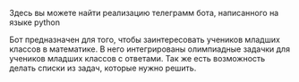 Здесь вы можете найти реализацию телеграмм бота, написанного на языке python
 
Бот предназначен для того, чтобы заинтересовать учеников младших классов в математике. В него интегрированы олимпиадные задачки для учеников младших классов с ответами. Так же есть возможность делать списки из задач, которые нужно решить.
